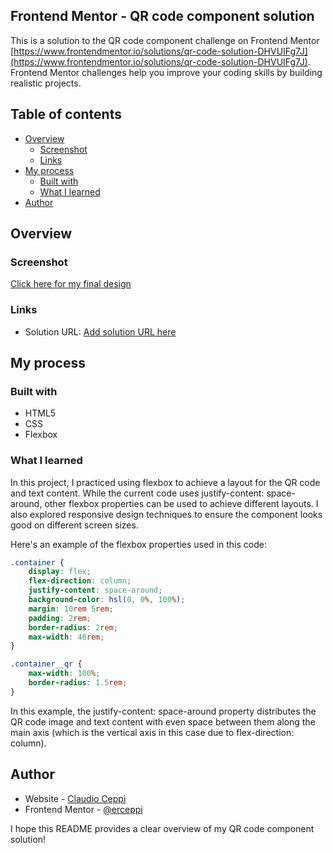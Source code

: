 ## Frontend Mentor - QR code component solution

This is a solution to the QR code component challenge on Frontend Mentor [https://www.frontendmentor.io/solutions/qr-code-solution-DHVUIFg7J](https://www.frontendmentor.io/solutions/qr-code-solution-DHVUIFg7J). Frontend Mentor challenges help you improve your coding skills by building realistic projects.

## Table of contents

* [Overview](#overview)
    * [Screenshot](#screenshot)
    * [Links](#links)
* [My process](#my-process)
    * [Built with](#built-with)
    * [What I learned](#what-i-learned)
* [Author](#author)

## Overview

### Screenshot

[Click here for my final design](design/final_desing_by_erceppi.png)

### Links

- Solution URL: [Add solution URL here](https://erceppi.github.io/QR-code-component)

## My process

### Built with

- HTML5
- CSS
- Flexbox

### What I learned

In this project, I practiced using flexbox to achieve a layout for the QR code and text content. While the current code uses justify-content: space-around, other flexbox properties can be used to achieve different layouts. I also explored responsive design techniques to ensure the component looks good on different screen sizes.

Here's an example of the flexbox properties used in this code:
```css
.container {
    display: flex;
    flex-direction: column;
    justify-content: space-around;
    background-color: hsl(0, 0%, 100%);
    margin: 10rem 5rem;
    padding: 2rem;
    border-radius: 2rem;
    max-width: 48rem;
}

.container__qr {
    max-width: 100%;
    border-radius: 1.5rem;
}
```

In this example, the justify-content: space-around property distributes the QR code image and text content with even space between them along the main axis (which is the vertical axis in this case due to flex-direction: column).

## Author

* Website - [Claudio Ceppi](https://github.com/erceppi/)
* Frontend Mentor - [@erceppi](https://www.frontendmentor.io/profile/erceppi)

I hope this README provides a clear overview of my QR code component solution!
